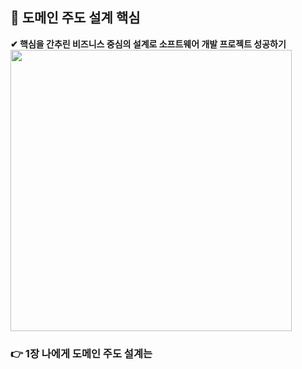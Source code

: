  ## 📌 도메인 주도 설계 핵심 
<strong>✔ 핵심을 간추린 비즈니스 중심의 설계로 소프트웨어 개발 프로젝트 성공하기</strong>
<img src="http://image.yes24.com/goods/48577718/XL" width="450px" height="450px">
### 👉 1장 나에게 도메인 주도 설계는


